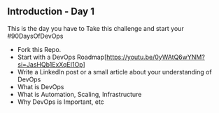 ## Introduction - Day 1

This is the day you have to Take this challenge and start your #90DaysOfDevOps

- Fork this Repo.
- Start with a DevOps Roadmap[https://youtu.be/0yWAtQ6wYNM?si=JasHQb1ExXqEI1Op]
- Write a LinkedIn post or a small article about your understanding of DevOps
- What is DevOps
- What is Automation, Scaling, Infrastructure
- Why DevOps is Important, etc


